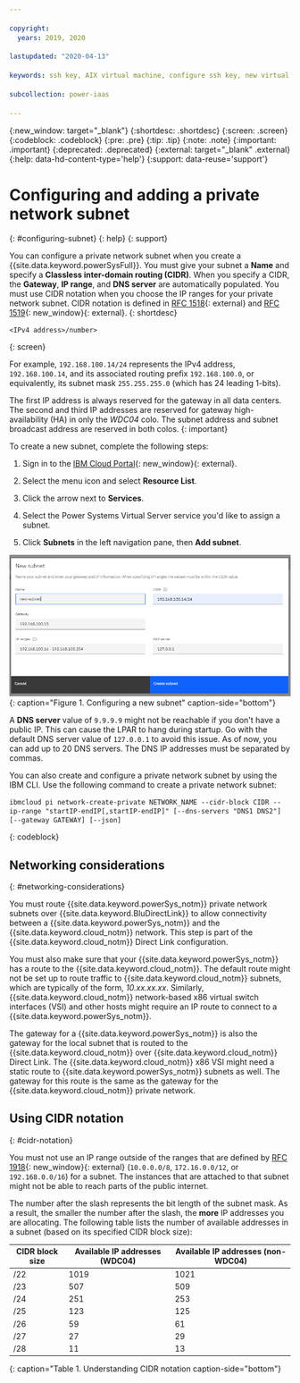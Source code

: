 ```yaml
---

copyright:
  years: 2019, 2020

lastupdated: "2020-04-13"

keywords: ssh key, AIX virtual machine, configure ssh key, new virtual server, public ssh key, connecting private subnets, gateway, CIDR, DAL13, WDC04, FRA04, FRA05, DNS

subcollection: power-iaas

---
```


{:new_window: target="_blank"}
{:shortdesc: .shortdesc}
{:screen: .screen}
{:codeblock: .codeblock}
{:pre: .pre}
{:tip: .tip}
{:note: .note}
{:important: .important}
{:deprecated: .deprecated}
{:external: target="_blank" .external}
{:help: data-hd-content-type='help'}
{:support: data-reuse='support'}

# Configuring and adding a private network subnet
{: #configuring-subnet}
{: help}
{: support}

You can configure a private network subnet when you create a {{site.data.keyword.powerSysFull}}. You must give your subnet a **Name** and specify a **Classless inter-domain routing (CIDR)**. When you specify a CIDR, the **Gateway**, **IP range**, and **DNS server** are automatically populated. You must use CIDR notation when you choose the IP ranges for your private network subnet. CIDR notation is defined in [RFC 1518](https://tools.ietf.org/html/rfc1518){: external} and [RFC 1519](https://tools.ietf.org/html/rfc1519){: new_window}{: external}.
{: shortdesc}

```shell
<IPv4 address>/number>
```
{: screen}

For example, `192.168.100.14/24` represents the IPv4 address, `192.168.100.14`, and its associated routing prefix `192.168.100.0`, or equivalently, its subnet mask `255.255.255.0` (which has 24 leading 1-bits).

The first IP address is always reserved for the gateway in all data centers. The second and third IP addresses are reserved for gateway high-availability (HA) in only the *WDC04* colo. The subnet address and subnet broadcast address are reserved in both colos.
{: important}

To create a new subnet, complete the following steps:

1. Sign in to the [IBM Cloud Portal](https://cloud.ibm.com){: new_window}{: external}.

2. Select the menu icon and select **Resource List**.

3. Click the arrow next to **Services**.

4. Select the Power Systems Virtual Server service you'd like to assign a subnet.

5. Click **Subnets** in the left navigation pane, then **Add subnet**.

  ![Configuring a new subnet](./images/console-configure-private-network.png "Configuring a new subnet"){: caption="Figure 1. Configuring a new subnet" caption-side="bottom"}

A **DNS server** value of `9.9.9.9` might not be reachable if you don't have a public IP. This can cause the LPAR to hang during startup. Go with the default DNS server value of `127.0.0.1` to avoid this issue. As of now, you can add up to 20 DNS servers. The DNS IP addresses must be separated by commas.

You can also create and configure a private network subnet by using the IBM CLI. Use the following command to create a private network subnet:

```shell
ibmcloud pi network-create-private NETWORK_NAME --cidr-block CIDR --ip-range "startIP-endIP[,startIP-endIP]" [--dns-servers "DNS1 DNS2"] [--gateway GATEWAY] [--json]
```
{: codeblock}

## Networking considerations
{: #networking-considerations}

You must route {{site.data.keyword.powerSys_notm}} private network subnets over {{site.data.keyword.BluDirectLink}} to allow connectivity between a {{site.data.keyword.powerSys_notm}} and the {{site.data.keyword.cloud_notm}} network. This step is part of the {{site.data.keyword.cloud_notm}} Direct Link configuration.

You must also make sure that your {{site.data.keyword.powerSys_notm}} has a route to the {{site.data.keyword.cloud_notm}}. The default route might not be set up to route traffic to {{site.data.keyword.cloud_notm}} subnets, which are typically of the form, *10.xx.xx.xx*. Similarly, {{site.data.keyword.cloud_notm}} network-based x86 virtual switch interfaces (VSI) and other hosts might require an IP route to connect to a {{site.data.keyword.powerSys_notm}}.

The gateway for a {{site.data.keyword.powerSys_notm}} is also the gateway for the local subnet that is routed to the {{site.data.keyword.cloud_notm}} over {{site.data.keyword.cloud_notm}} Direct Link. The {{site.data.keyword.cloud_notm}} x86 VSI might need a static route to {{site.data.keyword.powerSys_notm}} subnets as well. The gateway for this route is the same as the gateway for the {{site.data.keyword.cloud_notm}} private network.

## Using CIDR notation
{: #cidr-notation}

You must not use an IP range outside of the ranges that are defined by [RFC 1918](https://tools.ietf.org/html/rfc1918){: new_window}{: external} (`10.0.0.0/8`, `172.16.0.0/12`, or `192.168.0.0/16`) for a subnet. The instances that are attached to that subnet might not be able to reach parts of the public internet.

The number after the slash represents the bit length of the subnet mask. As a result, the smaller the number after the slash, the **more** IP addresses you are allocating. The following table lists the number of available addresses in a subnet (based on its specified CIDR block size):

| CIDR block size | Available IP addresses (WDC04) | Available IP addresses (non-WDC04)
| --------------- | ---------------------------- |---------------------------
|      /22        |        1019                  |          1021
|      /23        |         507                  |          509
|      /24        |         251                  |          253
|      /25        |         123                  |          125
|      /26        |          59                  |           61
|      /27        |          27                  |           29
|      /28        |          11                  |           13
{: caption="Table 1. Understanding CIDR notation caption-side="bottom"}
